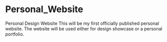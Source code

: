 # Personal_Website
Personal Design Website
This will be my first officially published personal website. The website will be used either for design showcase or a personal portfolio.
